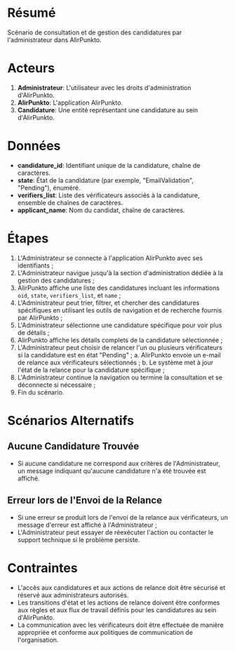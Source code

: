 # Résumé

Scénario de consultation et de gestion des candidatures par l'administrateur dans AlirPunkto.

# Acteurs

1. **Administrateur**: L'utilisateur avec les droits d'administration d'AlirPunkto.
2. **AlirPunkto**: L'application AlirPunkto.
3. **Candidature**: Une entité représentant une candidature au sein d'AlirPunkto.

# Données

- **candidature_id**: Identifiant unique de la candidature, chaîne de caractères.
- **state**: État de la candidature (par exemple, "EmailValidation", "Pending"), énuméré.
- **verifiers_list**: Liste des vérificateurs associés à la candidature, ensemble de chaînes de caractères.
- **applicant_name**: Nom du candidat, chaîne de caractères.

# Étapes

1. L'Administrateur se connecte à l'application AlirPunkto avec ses identifiants ;
2. L'Administrateur navigue jusqu'à la section d'administration dédiée à la gestion des candidatures ;
3. AlirPunkto affiche une liste des candidatures incluant les informations `oid`, `state`, `verifiers_list`, et `name` ;
4. L'Administrateur peut trier, filtrer, et chercher des candidatures spécifiques en utilisant les outils de navigation et de recherche fournis par AlirPunkto ;
5. L'Administrateur sélectionne une candidature spécifique pour voir plus de détails ;
6. AlirPunkto affiche les détails complets de la candidature sélectionnée ;
7. L'Administrateur peut choisir de relancer l'un ou plusieurs vérificateurs si la candidature est en état "Pending" ;
   a. AlirPunkto envoie un e-mail de relance aux vérificateurs sélectionnés ;
   b. Le système met à jour l'état de la relance pour la candidature spécifique ;
8. L'Administrateur continue la navigation ou termine la consultation et se déconnecte si nécessaire ;
9. Fin du scénario.

# Scénarios Alternatifs

## Aucune Candidature Trouvée

- Si aucune candidature ne correspond aux critères de l'Administrateur, un message indiquant qu'aucune candidature n'a été trouvée est affiché.

## Erreur lors de l'Envoi de la Relance

- Si une erreur se produit lors de l'envoi de la relance aux vérificateurs, un message d'erreur est affiché à l'Administrateur ;
- L'Administrateur peut essayer de réexécuter l'action ou contacter le support technique si le problème persiste.

# Contraintes

- L'accès aux candidatures et aux actions de relance doit être sécurisé et réservé aux administrateurs autorisés.
- Les transitions d'état et les actions de relance doivent être conformes aux règles et aux flux de travail définis pour les candidatures au sein d'AlirPunkto.
- La communication avec les vérificateurs doit être effectuée de manière appropriée et conforme aux politiques de communication de l'organisation.
